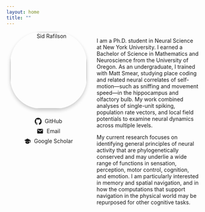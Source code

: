```yaml
---
layout: home
title: ""
---
```


<!-- Page-scoped styles -->
<style>
  .home-wrap {
    display: flex;
    align-items: flex-start;
    gap: 1rem;
    flex-wrap: wrap;
  }
  .left-col {
    flex: 0 0 220px;
    text-align: center;
  }
  .profile-pic {
    width: 200px;
    border-radius: 40%;
    box-shadow: 0 5px 10px rgba(0,0,0,0.2);
    margin-bottom: 1rem;
  }
  .icon-row {
    display: flex;
    flex-direction: column;   /* stack vertically */
    align-items: center;
    gap: 0.5rem;
    margin-top: 0.5rem;
  }
  .icon-link {
    display: inline-flex;
    align-items: center;
    gap: 0.5rem;
    text-decoration: none;
  }
  .icon-svg {
    width: 18px;
    height: 18px;
    fill: currentColor;
  }
  .right-col {
    flex: 1 1 320px;
  }
  .cta-list {
    list-style: none;
    padding-left: 0;
    margin-top: 1rem;
  }
  .cta-list li {
    margin: 0.3rem 0;
  }
</style>


<div class="home-wrap">
    <!-- Left column: Photo + contact -->
    <div class="left-col">
        <img class="profile-pic" src="{{ '/assets/profile.jpg' | relative_url }}" alt="Sid Rafilson">
        <div class="icon-row">
            <!-- GitHub -->
            <a class="icon-link" href="https://github.com/Sid-Rafilson-1617" aria-label="GitHub">
                    <svg class="icon-svg" viewBox="0 0 16 16" aria-hidden="true">
                    <path d="M8 0C3.58 0 0 3.73 0 8.33c0 3.68 2.29 6.79 5.47 7.89.4.08.55-.18.55-.4 0-.2-.01-.86-.01-1.57-2 .38-2.53-.51-2.69-.98-.09-.24-.48-.98-.82-1.18-.28-.15-.68-.52-.01-.53.63-.01 1.08.59 1.23.83.72 1.23 1.87.88 2.33.67.07-.54.28-.88.5-1.08-1.78-.21-3.64-.92-3.64-4.08 0-.9.31-1.64.83-2.22-.08-.21-.36-1.07.08-2.22 0 0 .67-.22 2.2.85.64-.18 1.32-.27 2-.27s1.36.09 2 .27c1.53-1.07 2.2-.85 2.2-.85.44 1.15.16 2.01.08 2.22.52.58.83 1.31.83 2.22 0 3.17-1.87 3.87-3.65 4.08.29.26.54.77.54 1.55 0 1.12-.01 2.02-.01 2.3 0 .22.15.49.55.4A8.33 8.33 0 0 0 16 8.33C16 3.73 12.42 0 8 0z"/>
                    </svg>
                    <span>GitHub</span>
            </a>
            <!-- Email -->
            <a class="icon-link" href="mailto:sid.rafilson@nyu.edu" aria-label="Email">
                <svg class="icon-svg" viewBox="0 0 24 24" aria-hidden="true">
                <path d="M20 4H4a2 2 0 0 0-2 2v12a2 2 0 0 0 2 2h16a2 2 0 0 0 2-2V6a2 2 0 0 0-2-2Zm0 4.236-8 5.333L4 8.236V6l8 5.333L20 6v2.236Z"/>
                </svg>
                <span>Email</span>
            </a>
            <!-- Google Scholar -->
            <a class="icon-link" href="https://scholar.google.com/citations?hl=en&user=bXmqFWsAAAAJ" aria-label="Google Scholar">
                <svg class="icon-svg" viewBox="0 0 24 24" aria-hidden="true">
                <path d="M12 3 1 9l11 6 9-4.91V17h2V9L12 3Zm0 13L5 12.2V17c0 2.21 3.13 4 7 4s7-1.79 7-4v-4.8L12 16Z"/>
                </svg>
                <span>Google Scholar</span>
            </a>
        </div>
    </div>
    <!-- Right column: Bio text -->
    <div style="flex: 1;">
        <p>
        I am a Ph.D. student in Neural Science at New York University. I earned a Bachelor of Science in Mathematics and Neuroscience from the University of Oregon. As an undergraduate, I trained with Matt Smear, studying place coding and related neural correlates of self-motion—such as sniffing and movement speed—in the hippocampus and olfactory bulb. My work combined analyses of single-unit spiking, population rate vectors, and local field potentials to examine neural dynamics across multiple levels.
        </p>
        <p>
        My current research focuses on identifying general principles of neural activity that are phylogenetically conserved and may underlie a wide range of functions in sensation, perception, motor control, cognition, and emotion. I am particularly interested in memory and spatial navigation, and in how the computations that support navigation in the physical world may be repurposed for other cognitive tasks.
        </p>
    </div>
</div>
